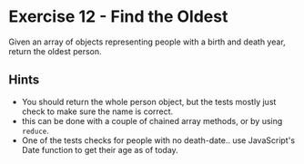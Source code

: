 # Exercise 12 - Find the Oldest

Given an array of objects representing people with a birth and death year,
return the oldest person.

## Hints

- You should return the whole person object, but the tests mostly just check to
  make sure the name is correct.
- this can be done with a couple of chained array methods, or by using
  `reduce`.
- One of the tests checks for people with no death-date.. use JavaScript's Date
  function to get their age as of today.
